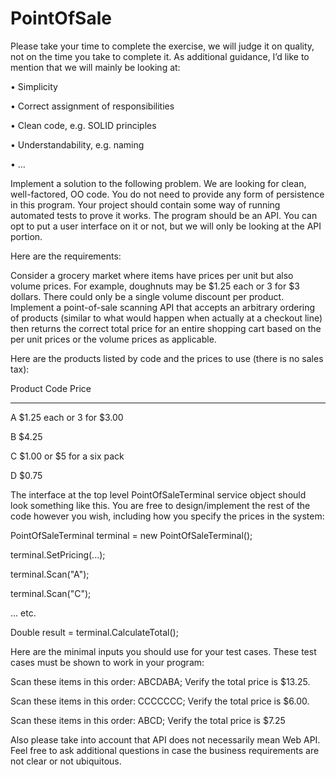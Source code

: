# PointOfSale

Please take your time to complete the exercise, we will judge it on quality, not on the time you take to complete it. As additional guidance, I’d like to mention that we will mainly be looking at:

• Simplicity

• Correct assignment of responsibilities

• Clean code, e.g. SOLID principles

• Understandability, e.g. naming

• …

Implement a solution to the following problem. We are looking for clean, well-factored, OO code. You do not need to provide any form of persistence in this program. Your project should contain some way of running automated tests to prove it works. The program should be an API. You can opt to put a user interface on it or not, but we will only be looking at the API portion.

Here are the requirements:

Consider a grocery market where items have prices per unit but also volume prices. For example, doughnuts may be $1.25 each or 3 for $3 dollars. There could only be a single volume discount per product. Implement a point-of-sale scanning API that accepts an arbitrary ordering of products (similar to what would happen when actually at a checkout line) then returns the correct total price for an entire shopping cart based on the per unit prices or the volume prices as applicable.

Here are the products listed by code and the prices to use (there is no sales tax):


Product Code Price

--------------- ---------------

A $1.25 each or 3 for $3.00

B $4.25

C $1.00 or $5 for a six pack

D $0.75

The interface at the top level PointOfSaleTerminal service object should look something like this. You are free to design/implement the rest of the code however you wish, including how you specify the prices in the system:

PointOfSaleTerminal terminal = new PointOfSaleTerminal();

terminal.SetPricing(...);

terminal.Scan("A");

terminal.Scan("C");

... etc.

Double result = terminal.CalculateTotal();

Here are the minimal inputs you should use for your test cases. These test cases must be shown to work in your program:

Scan these items in this order: ABCDABA; Verify the total price is $13.25.

Scan these items in this order: CCCCCCC; Verify the total price is $6.00.

Scan these items in this order: ABCD; Verify the total price is $7.25




Also please take into account that API does not necessarily mean Web API.
Feel free to ask additional questions in case the business requirements are not clear or not ubiquitous.
